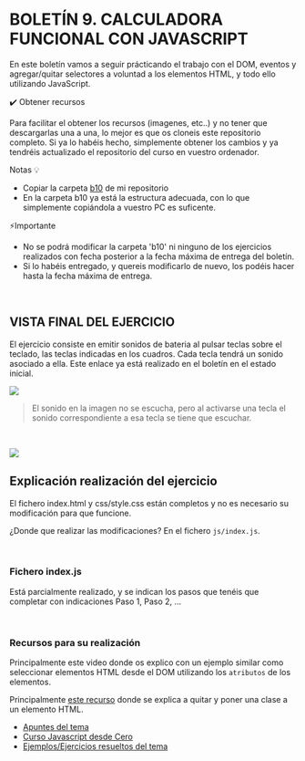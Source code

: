 # BOLETÍN 9. CALCULADORA FUNCIONAL CON JAVASCRIPT

En este boletín vamos a seguir prácticando el trabajo con el DOM, eventos y agregar/quitar selectores a voluntad a los elementos HTML, y todo ello
utilizando JavaScript.
    
✔️ Obtener recursos

Para facilitar el obtener los recursos (imagenes, etc..) y no tener que descargarlas una a una, lo mejor es que os cloneis este repositorio completo.
Si ya lo habéis hecho, simplemente obtener los cambios y ya tendréis actualizado el repositorio del curso en vuestro ordenador.

Notas 💡

- Copiar la carpeta [b10](https://github.com/jssdocente/LMSGI-2122/tree/main/B2/boletines/WebDesign/b10) de mi repositorio
- En la carpeta b10 ya está la estructura adecuada, con lo que simplemente copiándola a vuestro PC es suficente.

⚡Importante

- No se podrá modificar la carpeta 'b10' ni ninguno de los ejercicios realizados con fecha posterior a la fecha máxima de entrega del boletín.
- Si lo habéis entregado, y quereis modificarlo de nuevo, los podéis hacer hasta la fecha máxima de entrega.
    

<br>

## VISTA FINAL DEL EJERCICIO

El ejercicio consiste en emitir sonidos de bateria al pulsar teclas sobre el teclado, las teclas indicadas en los cuadros.
Cada tecla tendrá un sonido asociado a ella. Este enlace ya está realizado en el boletín en el estado inicial.

![](res/img/b10.preview.gif)

> El sonido en la imagen no se escucha, pero al activarse una tecla el sonido correspondiente a esa tecla se tiene que escuchar.

<br>

![](res/layout_preview2.gif)


## Explicación realización del ejercicio

El fichero index.html y css/style.css están completos y no es necesario su modificación para que funcione.

¿Donde que realizar las modificaciones? En el fichero `js/index.js`.

<br>

### Fichero index.js

Está parcialmente realizado, y se indican los pasos que tenéis que completar con indicaciones Paso 1, Paso 2, ...

<br>

### Recursos para su realización

Principalmente este video donde os explico con un ejemplo similar como seleccionar elementos HTML desde el DOM utilizando los `atributos` de los elementos.

Principalmente [este recurso](https://github.com/jssdocente/LMSGI-2122/tree/main/B2/apuntes/javascript/ejemplos/4.dom_trabajo_con_clases) donde se explica a quitar y poner una clase a un elemento HTML.

- [Apuntes del tema](https://github.com/jssdocente/LMSGI-2122/blob/main/B2/apuntes/javascript/javascript.md)
- [Curso Javascript desde Cero](https://www.youtube.com/playlist?list=PLROIqh_5RZeBAnmi0rqLkyZIAVmT5lZxG)
- [Ejemplos/Ejercicios resueltos del tema](https://github.com/jssdocente/LMSGI-2122/tree/main/B2/apuntes/javascript/ejemplos)


